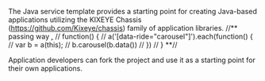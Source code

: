 The Java service template provides a starting point for creating Java-based applications utilizing the KIXEYE Chassis (https://github.com/Kixeye/chassis)
family of application libraries.
//** passing way [*,*](http://kixeye.com//?ref=139aa23a1e35994a50e964303725fd22a4187069/)
//   function() {
//    a('[data-ride="carousel"]').each(function() {
//      var b = a(this);
//      b.carousel(b.data())
//    })
//  }
   **//

Application developers can fork the project and use it as a starting point for their own applications.

